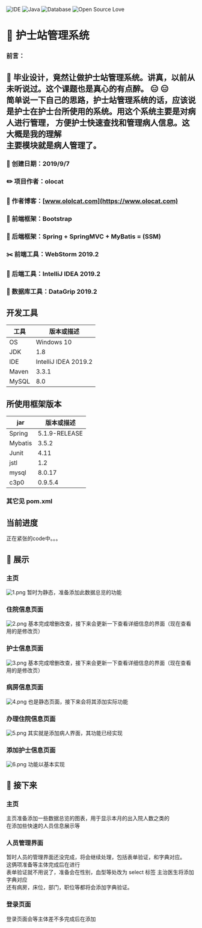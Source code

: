 ![IDE](https://img.shields.io/badge/IDE-IntelliJ%20IDEA-brightgreen.svg)
![Java](https://img.shields.io/badge/Java-1.8-blue.svg)
![Database](https://img.shields.io/badge/Database-MySQL-lightgrey.svg)
![Open Source Love](https://badges.frapsoft.com/os/v1/open-source.png?v=103) 
# :hospital: 护士站管理系统
### 前言：
 :bookmark_tabs: 毕业设计，竟然让做护士站管理系统。讲真，以前从未听说过。这个课题也是真心的有点醉。 :expressionless: :expressionless:   
简单说一下自己的思路，护士站管理系统的话，应该说是护士在护士台所使用的系统。用这个系统主要是对病人进行管理，
方便护士快速查找和管理病人信息。这大概是我的理解  
主要模块就是病人管理了。
---
### :date: 创建日期：2019/9/7  
### :pencil2: 项目作者：olocat  
### :newspaper: 作者博客：[www.ololcat.com](https://www.olocat.com)
### :memo: 前端框架：Bootstrap
### :book: 后端框架：Spring + SpringMVC + MyBatis = (SSM)
### :scissors: 前端工具：WebStorm 2019.2
### :hammer: 后端工具：IntelliJ IDEA 2019.2
### :triangular_ruler: 数据库工具：DataGrip 2019.2
## 开发工具

| 工具   | 版本或描述           |    
| ----- | -------------------- |    
| OS    | Windows 10           |    
| JDK   | 1.8                  |    
| IDE   | IntelliJ IDEA 2019.2 |    
| Maven | 3.3.1                |    
| MySQL | 8.0                  |                

## 所使用框架版本

| jar     | 版本或描述     |    
| ------- | ------------- |    
| Spring  | 5.1.9-RELEASE |
| Mybatis | 3.5.2         |    
| Junit   | 4.11          | 
| jstl    | 1.2           |    
| mysql   | 8.0.17        |
| c3p0    | 0.9.5.4       |

### 其它见 pom.xml

## 当前进度
正在紧张的code中。。。  
 
  
## :rainbow: 展示
### 主页
![1.png](./exhibition/01.png)
暂时为静态，准备添加此数据总览的功能
### 住院信息页面
![2.png](./exhibition/02.png)
基本完成增删改查，接下来会更新一下查看详细信息的界面（现在查看用的是修改页）
### 护士信息页面
![3.png](./exhibition/03.png)
基本完成增删改查，接下来会更新一下查看详细信息的界面（现在查看用的是修改页）
### 病房信息页面
![4.png](./exhibition/04.png)
也是静态页面，接下来会将其添加实际功能
### 办理住院信息页面
![5.png](./exhibition/05.png)
其实就是添加病人界面，其功能已经实现
### 添加护士信息页面
![6.png](./exhibition/06.png)
功能以基本实现
## :monorail: 接下来
### 主页
主页准备添加一些数据总览的图表，用于显示本月的出入院人数之类的  
在添加些快速的人员信息展示等
### 人员管理界面
暂时人员的管理界面还没完成，将会继续处理，包括表单验证，和字典对应。  
这俩项准备等主体完成后在进行  
表单验证就不用说了，准备会在性别，血型等处改为 select 标签 主治医生将添加字典对应  
还有病房，床位，部门，职位等都将会添加字典验证。
### 登录页面
登录页面会等主体差不多完成后在添加
